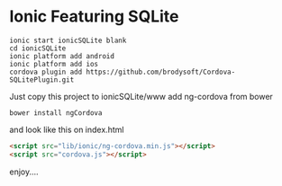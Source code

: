 # Ionic Featuring SQLite
```
ionic start ionicSQLite blank
cd ionicSQLite
ionic platform add android
ionic platform add ios
cordova plugin add https://github.com/brodysoft/Cordova-SQLitePlugin.git
```
Just copy this project to ionicSQLite/www 
add ng-cordova from bower
```
bower install ngCordova
```
and look like this on index.html
```html
<script src="lib/ionic/ng-cordova.min.js"></script>
<script src="cordova.js"></script>
```
enjoy....
